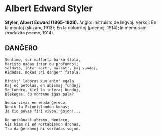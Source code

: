 # Albert Edward Styler
**Styler, Albert Edward (1865-1928).** Anglo: instruisto de lingvoj. Verkoj: En la montoj (skizaro, 1913); En la dolomitoj (poemoj, 1914); In memoriam (tradukita poemo, 1914).

## DANĜERO

    Sentime, sur malforta barko ŝtala,
    Maristo naĝas inter du profundoj;
    Soldato, inter mort', malsat', kaj vundoj,
    Ridadas, mokas pri danĝer' fatala.

    Minist' laboras kun anim' egala
    Kaj eĉ petolas, en abismaj fundoj;
    Se tondro, kiel la inferaj hundoj,
    Blekegas, ĉu montano iĝas pala?

    Neniu vivas en sendanĝereco;
    Neniu la Estontolandon konas;
    Ja ĉio povas fini vivon, ĝojon!...

    De antaŭnask-abismo, Nenieco,
    Ĝis kiam ni en Mortabismon dronas,
    Tra danĝerkavoj ni serĉadas vojon.
